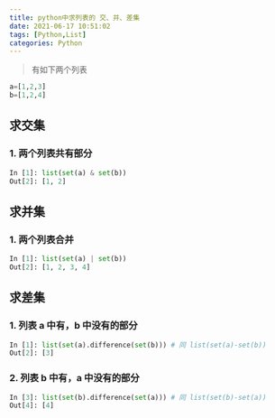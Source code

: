 ```yaml
---
title: python中求列表的 交、并、差集
date: 2021-06-17 10:51:02
tags: [Python,List]
categories: Python
---
```


> 有如下两个列表
```python
a=[1,2,3]
b=[1,2,4]
```

## 求交集
### 1. 两个列表共有部分
```python
In [1]: list(set(a) & set(b))
Out[2]: [1, 2]
```

## 求并集
### 1. 两个列表合并
```python
In [1]: list(set(a) | set(b))
Out[2]: [1, 2, 3, 4]
```

## 求差集
### 1. 列表 a 中有，b 中没有的部分
```python
In [1]: list(set(a).difference(set(b))) # 同 list(set(a)-set(b))
Out[2]: [3]
```
### 2. 列表 b 中有，a 中没有的部分
```python
In [3]: list(set(b).difference(set(a))) # 同 list(set(b)-set(a))
Out[4]: [4]
```